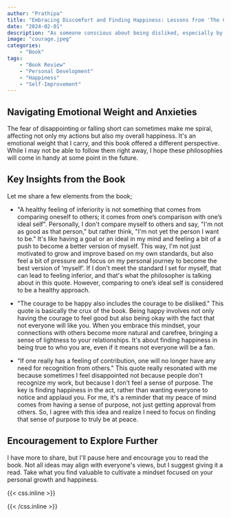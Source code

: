 ```yaml
---
author: "Prathipa"
title: "Embracing Discomfort and Finding Happiness: Lessons from 'The Courage to Be Disliked'"
date: "2024-02-01"
description: "As someone conscious about being disliked, especially by those I respect or look up to, this book, 'The Courage to Be Disliked' by Ichiro Kishimi and Fumitake Koga resonated with me on a personal level, addressing the very anxieties that have, at times, clouded my sense of well-being. This book is based on the teachings of Alfred Adler, a renowned Austrian psychotherapist."
image: "courage.jpeg"
categories:
    - "Book"
tags:
    - "Book Review"
    - "Personal Development"
    - "Happiness"
    - "Self-Improvement"
---
```


## Navigating Emotional Weight and Anxieties

The fear of disappointing or falling short can sometimes make me spiral, affecting not only my actions but also my overall happiness. It's an emotional weight that I carry, and this book offered a different perspective. While I may not be able to follow them right away, I hope these philosophies will come in handy at some point in the future.


## Key Insights from the Book

Let me share a few elements from the book;

- "A healthy feeling of inferiority is not something that comes from comparing oneself to others; it comes from one’s comparison with one’s ideal self".
Personally, I don't compare myself to others and say, "I'm not as good as that person," but rather think, "I'm not yet the person I want to be." It's like having a goal or an ideal in my mind and feeling a bit of a push to become a better version of myself. This way, I'm not just motivated to grow and improve based on my own standards, but also feel a bit of pressure and focus on my personal journey to become the best version of ‘myself’. If I don't meet the standard I set for myself, that can lead to feeling inferior, and that's what the philosopher is talking about in this quote. However, comparing to one’s ideal self is considered to be a healthy approach.

- "The courage to be happy also includes the courage to be disliked."
This quote is basically the crux of the book. Being happy involves not only having the courage to feel good but also being okay with the fact that not everyone will like you. When you embrace this mindset, your connections with others become more natural and carefree, bringing a sense of lightness to your relationships. It's about finding happiness in being true to who you are, even if it means not everyone will be a fan.

- “If one really has a feeling of contribution, one will no longer have any need for recognition from others."
This quote really resonated with me because sometimes I feel disappointed not because people don't recognize my work, but because I don't feel a sense of purpose. The key is finding happiness in the act, rather than wanting everyone to notice and applaud you. For me, it's a reminder that my peace of mind comes from having a sense of purpose, not just getting approval from others. So, I agree with this idea and realize I need to focus on finding that sense of purpose to truly be at peace.


## Encouragement to Explore Further

I have more to share, but I'll pause here and encourage you to read the book. Not all ideas may align with everyone's views, but I suggest giving it a read. Take what you find valuable to cultivate a mindset focused on your personal growth and happiness.

{{< css.inline >}}
<style>
.canon { background: white; width: 100%; height: auto; }
</style>
{{< /css.inline >}}
